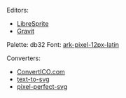 Editors:

- [LibreSprite](https://github.com/LibreSprite/LibreSprite)
- [Gravit](https://designer.gravit.io)

Palette: db32
Font: [ark-pixel-12px-latin](https://github.com/TakWolf/ark-pixel-font)

Converters:

- [ConvertICO.com](https://convertico.com)
- [text-to-svg](https://github.com/shrhdk/text-to-svg)
- [pixel-perfect-svg](https://github.com/kagof/pixel-perfect-svg)
